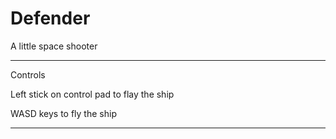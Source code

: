 # Defender
A little space shooter

--------------------------------------------------
Controls

Left stick on control pad to flay the ship

WASD keys to fly the ship

--------------------------------------------------

